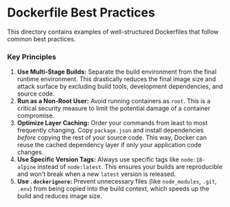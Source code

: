 # Dockerfile Best Practices

This directory contains examples of well-structured Dockerfiles that follow common best practices.

### Key Principles

1.  **Use Multi-Stage Builds:** Separate the build environment from the final runtime environment. This drastically reduces the final image size and attack surface by excluding build tools, development dependencies, and source code.
2.  **Run as a Non-Root User:** Avoid running containers as `root`. This is a critical security measure to limit the potential damage of a container compromise.
3.  **Optimize Layer Caching:** Order your commands from least to most frequently changing. Copy `package.json` and install dependencies *before* copying the rest of your source code. This way, Docker can reuse the cached dependency layer if only your application code changes.
4.  **Use Specific Version Tags:** Always use specific tags like `node:18-alpine` instead of `node:latest`. This ensures your builds are reproducible and won't break when a new `latest` version is released.
5.  **Use `.dockerignore`:** Prevent unnecessary files (like `node_modules`, `.git`, `.env`) from being copied into the build context, which speeds up the build and reduces image size.
